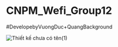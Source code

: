 # CNPM_Wefi_Group12
#DevelopebyVuongDuc+QuangBackground

![Thiết kế chưa có tên(1)](https://github.com/VuongDuc12/CNPM_Wefi/assets/93106336/2ffcaf23-57d2-4bd4-8042-f31bb78ddae9)
